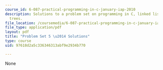 ```yaml
---
course_id: 6-087-practical-programming-in-c-january-iap-2010
description: Solutions to a problem set on programming in C, linked lists, and binary
  trees.
file_location: /coursemedia/6-087-practical-programming-in-c-january-iap-2010/97618d2a5c336346313abf9e2934b770_MIT6_087IAP10_assn05_sol.pdf
file_type: application/pdf
layout: pdf
title: "Problem Set 5 \u2014 Solutions"
type: course
uid: 97618d2a5c336346313abf9e2934b770

---
```

None